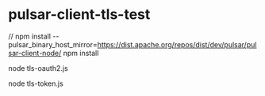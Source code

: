 # pulsar-client-tls-test

// npm install --pulsar_binary_host_mirror=https://dist.apache.org/repos/dist/dev/pulsar/pulsar-client-node/
npm install 

node tls-oauth2.js

node tls-token.js